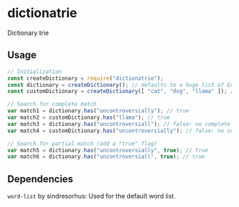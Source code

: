# dictionatrie
Dictionary trie

## Usage

```javascript
// Initialization
const createDictionary = require("dictionatrie");
const dictionary = createDictionary(); // defaults to a huge list of English words
const customDictionary = createDictionary([ "cat", "dog", "llama" ]); // custom dictionary

// Search for complete match
var match1 = dictionary.has("uncontroversially"); // true
var match2 = customDictionary.has("llama"); // true
var match3 = dictionary.has("uncontroversiall"); // false: no complete match
var match4 = customDictionary.has("uncontroversially"); // false: no such word in custom dictionary

// Search for partial match (add a "true" flag)
var match5 = dictionary.has("uncontroversially", true); // true
var match6 = dictionary.has("uncontroversiall", true); // true
```

## Dependencies

`word-list` by sindresorhus: Used for the default word list.
